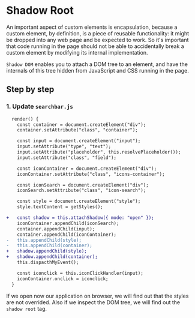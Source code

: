 # Shadow Root

An important aspect of custom elements is encapsulation, because a custom element, by definition, is a piece of reusable functionality: it might be dropped into any web page and be expected to work. So it's important that code running in the page should not be able to accidentally break a custom element by modifying its internal implementation. 

`Shadow DOM` enables you to attach a DOM tree to an element, and have the internals of this tree hidden from JavaScript and CSS running in the page.

## Step by step

### 1. Update `searchbar.js`

```diff
  render() {
    const container = document.createElement("div");
    container.setAttribute("class", "container");

    const input = document.createElement("input");
    input.setAttribute("type", "text");
    input.setAttribute("placeholder", this.resolvePlaceholder());
    input.setAttribute("class", "field");

    const iconContainer = document.createElement("div");
    iconContainer.setAttribute("class", "icons-container");

    const iconSearch = document.createElement("div");
    iconSearch.setAttribute("class", "icon-search");

    const style = document.createElement("style");
    style.textContent = getStyles();

+   const shadow = this.attachShadow({ mode: "open" });
    iconContainer.appendChild(iconSearch);
    container.appendChild(input);
    container.appendChild(iconContainer);
-   this.appendChild(style);
-   this.appendChild(container);
+   shadow.appendChild(style);
+   shadow.appendChild(container);
    this.dispacthMyEvent();

    const iconclick = this.iconClickHandler(input);
    iconContainer.onclick = iconclick;
  }
```

If we open now our application on browser, we will find out that the styles are not overrided. Also if we inspect the DOM tree, we will find out the `shadow root` tag.
